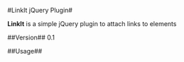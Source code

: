 #LinkIt jQuery Plugin#

**LinkIt** is a simple jQuery plugin to attach links to elements

##Version##
0.1 

##Usage##
    <script>  

##Vendors##
jQuery - [http://jquery.com](http://jquery.com)

##License##
MIT License
